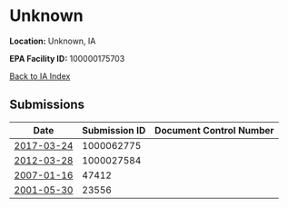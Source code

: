 # Unknown

**Location:** Unknown, IA

**EPA Facility ID:** 100000175703

[Back to IA Index](../../index.md)

## Submissions

| Date | Submission ID | Document Control Number |
|------|--------------|-------------------------|
| [2017-03-24](submissions/1000062775.md) | 1000062775 |  |
| [2012-03-28](submissions/1000027584.md) | 1000027584 |  |
| [2007-01-16](submissions/47412.md) | 47412 |  |
| [2001-05-30](submissions/23556.md) | 23556 |  |
